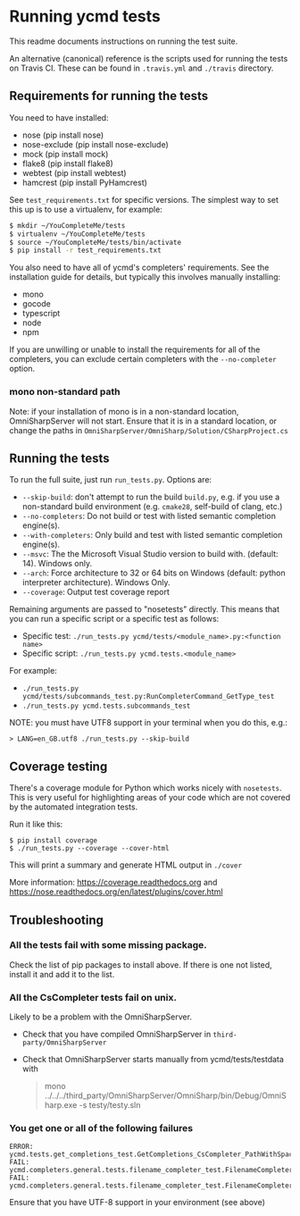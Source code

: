 # Running ycmd tests

This readme documents instructions on running the test suite.

An alternative (canonical) reference is the scripts used for running the tests
on Travis CI. These can be found in `.travis.yml` and `./travis` directory.

## Requirements for running the tests

You need to have installed:

* nose (pip install nose)
* nose-exclude (pip install nose-exclude)
* mock (pip install mock)
* flake8 (pip install flake8)
* webtest (pip install webtest)
* hamcrest (pip install PyHamcrest)

See `test_requirements.txt` for specific versions. The simplest way to set this
up is to use a virtualenv, for example:

```bash
$ mkdir ~/YouCompleteMe/tests
$ virtualenv ~/YouCompleteMe/tests
$ source ~/YouCompleteMe/tests/bin/activate
$ pip install -r test_requirements.txt
```

You also need to have all of ycmd's completers' requirements. See the
installation guide for details, but typically this involves manually installing:

* mono
* gocode
* typescript
* node
* npm

If you are unwilling or unable to install the requirements for all of the
completers, you can exclude certain completers with the `--no-completer`
option.

### mono non-standard path

Note: if your installation of mono is in a non-standard location,
OmniSharpServer will not start. Ensure that it is in a standard location, or
change the paths in `OmniSharpServer/OmniSharp/Solution/CSharpProject.cs`

## Running the tests

To run the full suite, just run `run_tests.py`. Options are:

* `--skip-build`: don't attempt to run the build `build.py`, e.g. if you use
a non-standard build environment (e.g. `cmake28`, self-build of clang, etc.)
* `--no-completers`: Do not build or test with listed semantic completion engine(s).
* `--with-completers`: Only build and test with listed semantic completion engine(s).
* `--msvc`: The the Microsoft Visual Studio version to build with.
 (default: 14). Windows only.
* `--arch`: Force architecture to 32 or 64 bits on Windows (default: python
interpreter architecture). Windows Only.
* `--coverage`: Output test coverage report

Remaining arguments are passed to "nosetests" directly. This means that you
can run a specific script or a specific test as follows:

* Specific test: `./run_tests.py ycmd/tests/<module_name>.py:<function name>`
* Specific script: `./run_tests.py ycmd.tests.<module_name>`

For example:

* `./run_tests.py ycmd/tests/subcommands_test.py:RunCompleterCommand_GetType_test`
* `./run_tests.py ycmd.tests.subcommands_test`

NOTE: you must have UTF8 support in your terminal when you do this, e.g.:

    > LANG=en_GB.utf8 ./run_tests.py --skip-build

## Coverage testing

There's a coverage module for Python which works nicely with `nosetests`. This
is very useful for highlighting areas of your code which are not covered by the
automated integration tests.

Run it like this:

```
$ pip install coverage
$ ./run_tests.py --coverage --cover-html
```

This will print a summary and generate HTML output in `./cover`

More information: https://coverage.readthedocs.org and
https://nose.readthedocs.org/en/latest/plugins/cover.html

## Troubleshooting

### All the tests fail with some missing package.

Check the list of pip packages to install above. If there is one not listed,
install it and add it to the list.

### All the CsCompleter tests fail on unix.

Likely to be a problem with the OmniSharpServer.

* Check that you have compiled OmniSharpServer in `third-party/OmniSharpServer`
* Check that OmniSharpServer starts manually from ycmd/tests/testdata with

    > mono ../../../third_party/OmniSharpServer/OmniSharp/bin/Debug/OmniSharp.exe -s testy/testy.sln

### You get one or all of the following failures

    ERROR: ycmd.tests.get_completions_test.GetCompletions_CsCompleter_PathWithSpace_test
    FAIL: ycmd.completers.general.tests.filename_completer_test.FilenameCompleter_test.QuotedIncludeCompletion_test
    FAIL: ycmd.completers.general.tests.filename_completer_test.FilenameCompleter_test.SystemPathCompletion_test

Ensure that you have UTF-8 support in your environment (see above)
